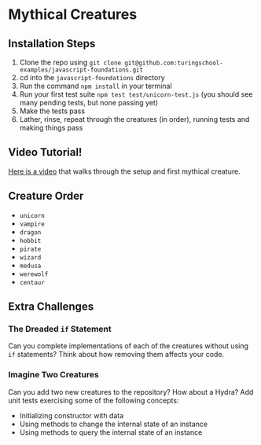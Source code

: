 # Mythical Creatures

## Installation Steps

1. Clone the repo using `git clone git@github.com:turingschool-examples/javascript-foundations.git`
2. cd into the `javascript-foundations` directory
3. Run the command `npm install` in your terminal
3. Run your first test suite `npm test test/unicorn-test.js` (you should see many pending tests, but none passing yet)
4. Make the tests pass
5. Lather, rinse, repeat through the creatures (in order), running tests and making things pass

## Video Tutorial!

[Here is a video](https://www.youtube.com/watch?v=_SDCWo2Yi2M) that walks through the setup and first mythical creature.

## Creature Order

* `unicorn`
* `vampire`
* `dragon`
* `hobbit`
* `pirate`
* `wizard`
* `medusa`
* `werewolf`
* `centaur`

## Extra Challenges

### The Dreaded `if` Statement

Can you complete implementations of each of the creatures without using `if`
statements? Think about how removing them affects your code.

### Imagine Two Creatures

Can you add two new creatures to the repository? How about a Hydra? Add unit
tests exercising some of the following concepts:

* Initializing constructor with data
* Using methods to change the internal state of an instance
* Using methods to query the internal state of an instance
